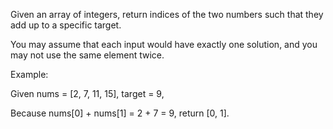 Given an array of integers, return indices of the two numbers such that they add up to a specific target.

You may assume that each input would have exactly one solution, and you may not use the same element twice.

Example:


Given nums = [2, 7, 11, 15], target = 9,

Because nums[0] + nums[1] = 2 + 7 = 9,
return [0, 1].


&nbsp;
